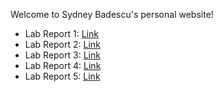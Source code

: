 Welcome to Sydney Badescu's personal website!
- Lab Report 1: [Link](https://sydneywb.github.io/cse15l-lab-reports/labReport1.html)
- Lab Report 2: [Link](https://sydneywb.github.io/cse15l-lab-reports/labReport2.html)
- Lab Report 3: [Link](https://sydneywb.github.io/cse15l-lab-reports/labReport3.html)
- Lab Report 4: [Link](https://sydneywb.github.io/cse15l-lab-reports/labReport4.html)
- Lab Report 5: [Link](https://sydneywb.github.io/cse15l-lab-reports/labReport5.html)
